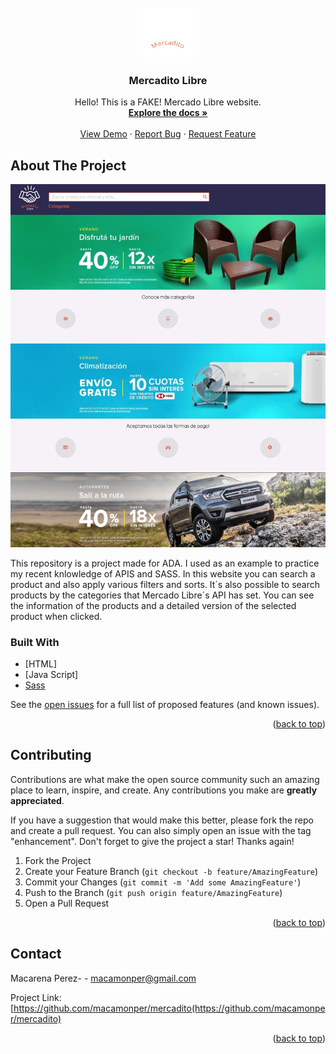 

<!-- PROJECT LOGO -->
<br />
<div align="center">
  <a href="https://github.com/macamonper/mercadito">
    <img src="mercadito/images/logo.svg" alt="Logo" width="80" height="80">
  </a>

<h3 align="center">Mercadito Libre</h3>

  <p align="center">
   Hello! This is a FAKE! Mercado Libre website. 
    <br />
    <a href="https://github.com/macamonper/mercadito"><strong>Explore the docs »</strong></a>
    <br />
    <br />
    <a href="https://github.com/macamonper/mercadito">View Demo</a>
    ·
    <a href="https://github.com/macamonper/mercadito/issues">Report Bug</a>
    ·
    <a href="https://github.com/macamonper/mercadito/issues">Request Feature</a>
  </p>
</div>


<!-- ABOUT THE PROJECT -->
## About The Project

[![Mercadito Libre Screen Shot][product-screenshot]](https://macamonper.github.io/mercadito/)

This repository is a project made for ADA. I used as an example to practice my recent knlowledge of APIS and SASS.
In this website you can search a product and also apply various filters and sorts. It´s also possible to search products by the categories that Mercado Libre´s API has set.
You can see the information of the products and a detailed version of the selected product when clicked.



### Built With


* [HTML]
* [Java Script]
* [Sass](https://sass-lang.com/)


See the [open issues](https://github.com/macamonper/mercadito/issues) for a full list of proposed features (and known issues).

<p align="right">(<a href="#top">back to top</a>)</p>


<!-- CONTRIBUTING -->
## Contributing

Contributions are what make the open source community such an amazing place to learn, inspire, and create. Any contributions you make are **greatly appreciated**.

If you have a suggestion that would make this better, please fork the repo and create a pull request. You can also simply open an issue with the tag "enhancement".
Don't forget to give the project a star! Thanks again!

1. Fork the Project
2. Create your Feature Branch (`git checkout -b feature/AmazingFeature`)
3. Commit your Changes (`git commit -m 'Add some AmazingFeature'`)
4. Push to the Branch (`git push origin feature/AmazingFeature`)
5. Open a Pull Request

<p align="right">(<a href="#top">back to top</a>)</p>


<!-- CONTACT -->
## Contact

Macarena Perez- - macamonper@gmail.com

Project Link: [https://github.com/macamonper/mercadito(https://github.com/macamonper/mercadito)

<p align="right">(<a href="#top">back to top</a>)</p>





<!-- MARKDOWN LINKS & IMAGES -->
<!-- https://www.markdownguide.org/basic-syntax/#reference-style-links -->

[issues-url]: https://github.com/macamonper/mercadito/repo_name/issues

[product-screenshot]: mercadito/images/screenshot.jpeg
